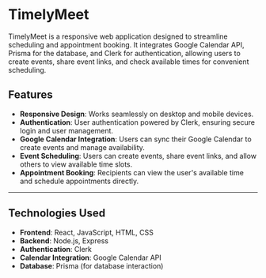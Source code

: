 # **TimelyMeet**

TimelyMeet is a responsive web application designed to streamline scheduling and appointment booking. It integrates Google Calendar API, Prisma for the database, and Clerk for authentication, allowing users to create events, share event links, and check available times for convenient scheduling.

## **Features**

- **Responsive Design**: Works seamlessly on desktop and mobile devices.
- **Authentication**: User authentication powered by Clerk, ensuring secure login and user management.
- **Google Calendar Integration**: Users can sync their Google Calendar to create events and manage availability.
- **Event Scheduling**: Users can create events, share event links, and allow others to view available time slots.
- **Appointment Booking**: Recipients can view the user's available time and schedule appointments directly.

---

## **Technologies Used**

- **Frontend**: React, JavaScript, HTML, CSS
- **Backend**: Node.js, Express
- **Authentication**: Clerk
- **Calendar Integration**: Google Calendar API
- **Database**: Prisma (for database interaction)
